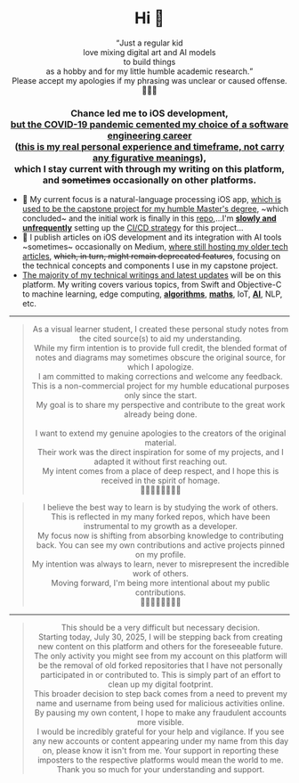 <h1 align="center">Hi 👋</h1>
<p align="center"><q>Just a regular kid <br/>love mixing digital art and AI models<br/> to build things <br/>as a hobby and for my little humble academic research.</q><br/>
Please accept my apologies if my phrasing was unclear or caused offense.<br/>🙏🙏🙏
</p>

<h3 align="center">Chance led me to iOS development, <br> <ins>but the COVID-19 pandemic cemented my choice of a software engineering career</ins><br/>(<ins>this is my real personal experience and timeframe, not carry any figurative meanings</ins>), <br> which I stay current with through my writing on this platform,<br/> and <s>sometimes</s> occasionally on other platforms.</h3>

- 🔭 My current focus is a natural-language processing iOS app, <ins>which is used to be the capstone project for my humble Master's degree</ins>, ~which concluded~ and the initial work is finally in this [repo](https://github.com/CongLeSolutionX/On_device_real_time_AI_assistant),...I'm <ins>**slowly and unfrequently**</ins> setting up the <ins>CI/CD strategy</ins> for this project...
- 📝 I publish articles on iOS development and its integration with AI tools ~sometimes~ occasionally on Medium, <ins>where still hosting my older tech articles</ins>, ~~which, in turn, might remain deprecated features~~, focusing on the technical concepts and components I use in my capstone project.
- <ins>The majority of my technical writings and latest updates</ins> will be on this platform. My writing covers various topics, from Swift and Objective-C to machine learning, edge computing, <ins>**algorithms**</ins>, <ins>**maths**</ins>, IoT, <ins>**AI**</ins>, NLP, etc.

---

<div align="center">
  <blockquote>
  As a visual learner student, I created these personal study notes from the cited source(s) to aid my understanding.<br/>
  While my firm intention is to provide full credit, the blended format of notes and diagrams may sometimes obscure the original source, for which I apologize.<br/>
  I am committed to making corrections and welcome any feedback.<br/>
  This is a non-commercial project for my humble educational purposes only since the start.<br/>
  My goal is to share my perspective and contribute to the great work already being done.
  <br/>
  <br/>
  I want to extend my genuine apologies to the creators of the original material.<br/>
  Their work was the direct inspiration for some of my projects, and I adapted it without first reaching out.<br/>
  My intent comes from a place of deep respect, and I hope this is received in the spirit of homage.<br/>
    🙏🏼🙏🏼🙏🏼🙏🏼
  </blockquote>

   <blockquote>
     I believe the best way to learn is by studying the work of others.<br/>
     This is reflected in my many forked repos, which have been instrumental to my growth as a developer.<br/>
     My focus now is shifting from absorbing knowledge to contributing back. You can see my own contributions and active projects pinned on my profile.<br/>
     My intention was always to learn, never to misrepresent the incredible work of others.<br/>
     Moving forward, I'm being more intentional about my public contributions.<br/>
     🙏🏼🙏🏼🙏🏼🙏🏼
  </blockquote>

</div>

------

<div align="center">
  <blockquote>
    This should be a very difficult but necessary decision.<br/>
    Starting today, July 30, 2025, I will be stepping back from creating new content on this platform and others for the foreseeable future.<br/>
    The only activity you might see from my account on this platform will be the removal of old forked repositories that I have not personally participated in or contributed to. This is simply part of an effort to clean up my digital footprint.<br/>
    This broader decision to step back comes from a need to prevent my name and username from being used for malicious activities online. By pausing my own content, I hope to make any fraudulent accounts more visible.<br/>
    I would be incredibly grateful for your help and vigilance. If you see any new accounts or content appearing under my name from this day on, please know it isn't from me. Your support in reporting these imposters to the respective platforms would mean the world to me.<br/>
    Thank you so much for your understanding and support.
  </blockquote>

</div>


